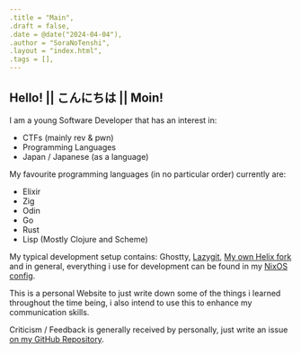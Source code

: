 ```yaml
---
.title = "Main",
.draft = false,
.date = @date("2024-04-04"),
.author = "SoraNoTenshi",
.layout = "index.html",
.tags = [],
---
```


## Hello! || こんにちは || Moin!

I am a young Software Developer that has an interest in:
- CTFs (mainly rev & pwn)
- Programming Languages
- Japan / Japanese (as a language)

My favourite programming languages (in no particular order) currently are:
- Elixir
- Zig
- Odin
- Go
- Rust
- Lisp (Mostly Clojure and Scheme)

My typical development setup contains: Ghostty, [Lazygit](https://github.com/jesseduffield/lazygit), [My own Helix fork](https://github.com/SoraTenshi/helix/tree/new-daily-driver) and in general, everything i use for development can be found in my [NixOS config](https://github.com/SoraTenshi/nixos-config).

This is a personal Website to just write down some of the things i learned throughout the time
being, i also intend to use this to enhance my communication skills.

Criticism / Feedback is generally received by personally, just write an issue [on my GitHub Repository](https://github.com/SoraTenshi/neoncity.dev/issues).

